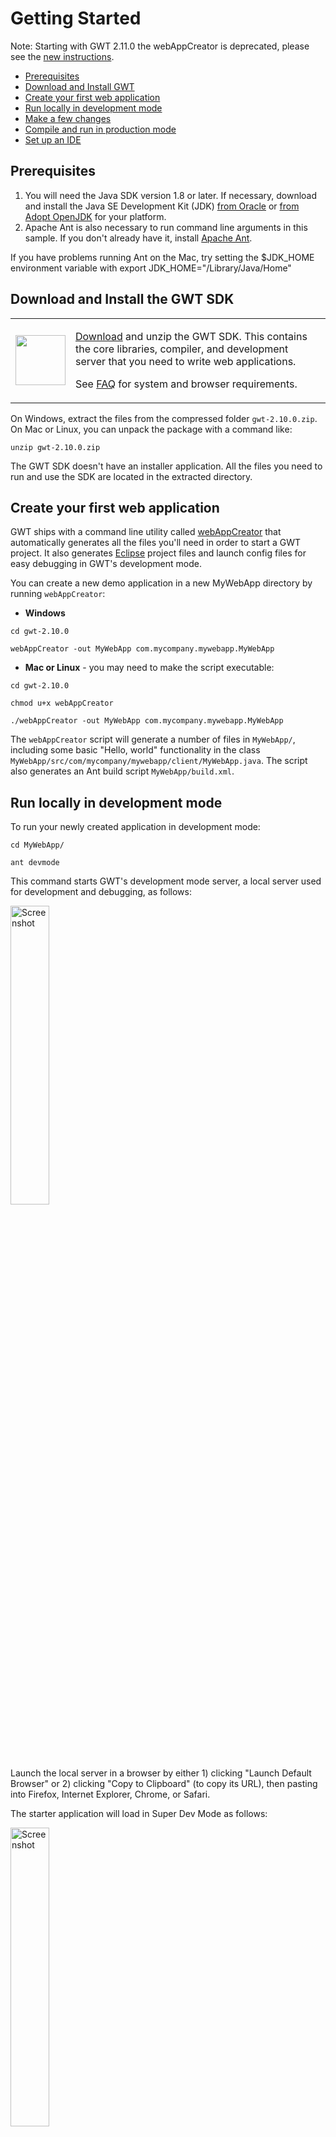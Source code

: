 Getting Started
===

Note: Starting with GWT 2.11.0 the webAppCreator is deprecated, please see the [new instructions](gettingstarted-v2.html). 


*  [Prerequisites](#prereqs)
*  [Download and Install GWT](#download)
*  [Create your first web application](#create)
*  [Run locally in development mode](#run)
*  [Make a few changes](#change)
*  [Compile and run in production mode](#compile)
*  [Set up an IDE](#setup)

## Prerequisites<a id="prereqs"></a>

1.  You will need the Java SDK version 1.8 or later. If necessary, download and
    install the Java SE Development Kit (JDK) <a
    href="https://www.oracle.com/technetwork/java/javase/downloads/index.html" 
    rel="nofollow">from Oracle</a> or <a href="https://adoptopenjdk.net/" 
    rel="nofollow">from Adopt OpenJDK</a> for your platform.
2.  Apache Ant is also necessary to run command line arguments in this sample. If
    you don't already have it, install <a href="https://ant.apache.org/" rel="nofollow">Apache Ant</a>.

If you have problems running Ant on the Mac, try setting the
$JDK_HOME environment variable with export JDK_HOME="/Library/Java/Home"

## Download and Install the GWT SDK<a id="download"></a>

<table class="download">
  <tbody><tr>
    <td>
      <img src="images/sdk-sm.png" style="float: left; width: 80px; height:
      80px;" />
    </td>
    <td>
      <p>
        <a href='download.html'>Download</a> and unzip the GWT SDK. This contains the core
        libraries, compiler, and development server that you need to write web
        applications.
      </p>
      <p>
        See <a href="doc/latest/FAQ_GettingStarted.html">FAQ</a>
        for system and browser requirements.
      </p>
    </td>
  </tr>
</tbody></table>

On Windows, extract the files from the compressed folder `gwt-2.10.0.zip`.  On Mac or Linux, you can unpack the package with a command like:

```shell
unzip gwt-2.10.0.zip
```

The GWT SDK doesn't have an installer application.  All the files you  need to
run and use the SDK are located in the extracted directory.

## Create your first web application<a id="create"></a>

GWT ships with a command line utility called [webAppCreator](https://www.gwtproject.org/doc/latest/RefCommandLineTools.html#webAppCreator) that automatically generates all the files you'll need in order to start a GWT project.  It also generates [Eclipse](https://www.eclipse.org/) project files and launch config files for easy debugging in GWT's development mode.

You can create a new demo application in a new MyWebApp directory by running `webAppCreator`:

*   **Windows**

```shell
cd gwt-2.10.0

webAppCreator -out MyWebApp com.mycompany.mywebapp.MyWebApp
```

*   **Mac or Linux** - you may need to make the script executable:

```shell
cd gwt-2.10.0

chmod u+x webAppCreator

./webAppCreator -out MyWebApp com.mycompany.mywebapp.MyWebApp
```

The `webAppCreator` script will generate a number of files in
`MyWebApp/`, including some basic "Hello, world"
functionality in the class
`MyWebApp/src/com/mycompany/mywebapp/client/MyWebApp.java`.  The
script also generates an Ant build script `MyWebApp/build.xml`.

## Run locally in development mode<a id="run"></a>

To run your newly created application in development mode:

```shell
cd MyWebApp/

ant devmode
```

This command starts GWT's development mode server, a local server used for development and debugging, as follows:

<div class="screenshot"><a href="images/myapplication-devmode.png"><img src="images/myapplication-devmode.png" alt="Screenshot" width="35%"/></a></div>

Launch the local server in a browser by either 1) clicking "Launch Default Browser"
or 2) clicking "Copy to Clipboard" (to copy its URL), then pasting into Firefox, Internet Explorer,
Chrome, or Safari.

The starter application will load in Super Dev Mode as follows:

<div class="screenshot"><a href="images/myapplication-browser.png"><img src="images/myapplication-browser.png" alt="Screenshot" width="35%"/></a></div>

## Make a few changes<a id="change"></a>

The source code for the starter application is in the
`MyWebApp/src/` subdirectory, where MyWebApp is the name you gave to
the project above. You'll see two packages,
`com.mycompany.mywebapp.client` and
`com.mycompany.mywebapp.server`. Inside the client package is code that will eventually be compiled to JavaScript and run as client code in the browser. The java files in the server package will be run as Java bytecode on a server, in the case of this Quick Start on the App Engine servers.

Look inside `com/mycompany/mywebapp/client/MyWebApp.java`. Line 41 constructs the "Send" button.

```java
final Button sendButton = new Button("Send");
```

Change the text from "Send" to "Send to Server".

```java
final Button sendButton = new Button("Send to Server");
```

Now, save the file and simply click "Refresh" in your browser to see your change. The button should now say "Send to Server" instead of "Send":

## Compile and run in production mode<a id="compile"></a>

To run the application as JavaScript in what GWT calls "production mode", compile the application by executing:

```shell
ant build
```

The "build" Ant target invokes the GWT compiler which generates a number of
JavaScript and HTML files from the MyWebApp Java source code in the
`MyWebApp/war/` subdirectory.  To see the application, open the file
`MyWebApp/war/MyWebApp.html` in your web browser.  The application
should look identical to the development mode above.

Congratulations! You've created your first web application using GWT.
Since you've compiled the project, you're now running pure JavaScript and
HTML that works in IE, Chrome, Firefox, Safari, and Opera. You could now deploy
your application to production by serving the HTML and JavaScript files in your
`MyWebApp/war/` directory from your web servers.

## Set up an IDE<a id="setup"></a>

Now that you've created your first app, you probably want to do something a
bit more interesting. But first, if you normally work with an IDE you'll want to
set up Eclipse to use the GWT SDK:

[Set up Eclipse](usingeclipse.html)

If you are going to stick with the command line, check out Speed Tracer     and then
head over to [Build a Sample GWT App](doc/latest/tutorial/gettingstarted.html).
